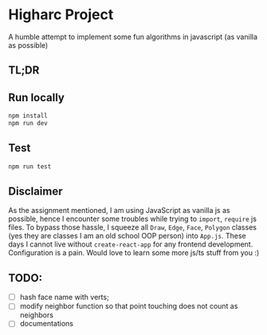 # Higharc Project
A humble attempt to implement some fun algorithms in javascript (as vanilla as possible)

## TL;DR


## Run locally
```bash
npm install
npm run dev
```

## Test
```bash
npm run test
```
## Disclaimer

As the assignment mentioned, I am using JavaScript as vanilla js as possible, hence I 
encounter some troubles while trying to `import`, `require` js files. To bypass
those hassle, I squeeze all `Draw`, `Edge`, `Face`, `Polygon` classes (yes they 
are classes I am an old school OOP person) into `App.js`. These days I cannot live
without `create-react-app` for any frontend development. Configuration is a pain.
Would love to learn some more js/ts stuff from you :)


## TODO:

- [ ] hash face name with verts;
- [ ] modify neighbor function so that point touching does not count as neighbors
- [ ] documentations